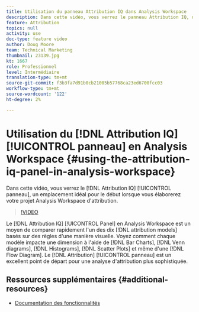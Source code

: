 ```yaml
---
title: Utilisation du panneau Attribution IQ dans Analysis Workspace
description: Dans cette vidéo, vous verrez le panneau Attribution IQ, un emplacement idéal pour le début lorsque vous élaborerez votre projet Analysis Workspace d'attribution.
feature: Attribution
topics: null
activity: use
doc-type: feature video
author: Doug Moore
team: Technical Marketing
thumbnail: 23139.jpg
kt: 1667
role: Professionnel
level: Intermédiaire
translation-type: tm+mt
source-git-commit: f3b3fa7d91b0cb21005b57768ca23ed6700fcc03
workflow-type: tm+mt
source-wordcount: '122'
ht-degree: 2%

---
```



# Utilisation du [!DNL Attribution IQ] [!UICONTROL panneau] en Analysis Workspace {#using-the-attribution-iq-panel-in-analysis-workspace}

Dans cette vidéo, vous verrez le [!DNL Attribution IQ] [!UICONTROL panneau], un emplacement idéal pour le début lorsque vous élaborerez votre projet Analysis Workspace d&#39;attribution.

>[!VIDEO](https://video.tv.adobe.com/v/23139/?quality=12)

Le [!DNL Attribution IQ] [!UICONTROL Panel] en Analysis Workspace est un moyen de comparer rapidement l&#39;un des dix [!DNL attribution models] basés sur des règles d&#39;une manière visuelle. Voyez comment chaque modèle impacte une dimension à l&#39;aide de [!DNL Bar Charts], [!DNL Venn diagrams], [!DNL Histograms], [!DNL Scatter Plots] et même d&#39;une [!DNL Flow Diagram]. Le [!DNL Attribution] [!UICONTROL panneau] est un excellent point de départ pour une analyse d&#39;attribution plus sophistiquée.

## Ressources supplémentaires {#additional-resources}

* [Documentation des fonctionnalités](https://marketing.adobe.com/resources/help/en_US/analytics/analysis-workspace/use_attribution_iq.html)
